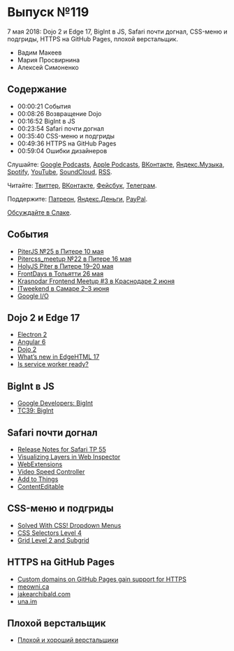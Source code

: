 # Выпуск №119

7 мая 2018: Dojo 2 и Edge 17, BigInt в JS, Safari почти догнал, CSS-меню и подгриды, HTTPS на GitHub Pages, плохой верстальщик.

- Вадим Макеев
- Мария Просвирнина
- Алексей Симоненко

## Содержание

- 00:00:21 События
- 00:08:26 Возвращение Dojo
- 00:16:52 BigInt в JS
- 00:23:54 Safari почти догнал
- 00:35:40 CSS-меню и подгриды
- 00:49:36 HTTPS на GitHub Pages
- 00:59:04 Ошибки дизайнеров

Слушайте: [Google Podcasts](https://podcasts.google.com/?feed=aHR0cHM6Ly93ZWItc3RhbmRhcmRzLnJ1L3BvZGNhc3QvZmVlZC8), [Apple Podcasts](https://podcasts.apple.com/podcast/id1080500016), [ВКонтакте](https://vk.com/podcasts-32017543), [Яндекс.Музыка](https://music.yandex.ru/album/6245956), [Spotify](https://open.spotify.com/show/3rzAcADjpBpXt73L0epTjV), [YouTube](https://www.youtube.com/playlist?list=PLMBnwIwFEFHcwuevhsNXkFTcadeX5R1Go), [SoundCloud](https://soundcloud.com/web-standards), [RSS](https://web-standards.ru/podcast/feed/).

Читайте: [Твиттер](https://twitter.com/webstandards_ru), [ВКонтакте](https://vk.com/webstandards_ru), [Фейсбук](https://www.facebook.com/webstandardsru), [Телеграм](https://t.me/webstandards_ru).

Поддержите: [Патреон](https://www.patreon.com/webstandards_ru), [Яндекс.Деньги](https://money.yandex.ru/to/41001119329753), [PayPal](https://www.paypal.me/pepelsbey).

[Обсуждайте в Слаке](http://slack.web-standards.ru/).

## События

- [PiterJS №25 в Питере 10 мая](https://medium.com/p/eff54c37b110)
- [Pitercss_meetup №22 в Питере 16 мая](https://pitercss.timepad.ru/event/719233/)
- [HolyJS Piter в Питере 19–20 мая](https://holyjs-piter.ru/)
- [FrontDays в Тольятти 26 мая](https://frontdays.ru/)
- [Krasnodar Frontend Meetup #3 в Краснодаре 2 июня](https://krddevdays.timepad.ru/event/717194/)
- [ITweekend в Самаре 2–3 июня](https://events.epam.com/events/it-weekend-samara)
- [Google I/O](https://events.google.com/io/schedule/)

## Dojo 2 и Edge 17

- [Electron 2](https://electronjs.org/releases#2.0.0)
- [Angular 6](https://blog.angular.io/version-6-of-angular-now-available-cc56b0efa7a4)
- [Dojo 2](https://dojo.io/)
- [What’s new in EdgeHTML 17](https://aka.ms/devguide_edgehtml_17)
- [Is service worker ready?](https://jakearchibald.github.io/isserviceworkerready/)

## BigInt в JS

- [Google Developers: BigInt](https://developers.google.com/web/updates/2018/05/bigint)
- [TC39: BigInt](https://github.com/tc39/proposal-bigint)

## Safari почти догнал

- [Release Notes for Safari TP 55](https://webkit.org/blog/8284/release-notes-for-safari-technology-preview-55/)
- [Visualizing Layers in Web Inspector](https://webkit.org/blog/8262/visualizing-layers-in-web-inspector/)
- [WebExtensions](https://developer.mozilla.org/en-US/Add-ons/WebExtensions)
- [Video Speed Controller](https://github.com/igrigorik/videospeed)
- [Add to Things](https://github.com/pepelsbey/add-to-things)
- [ContentEditable](https://github.com/pepelsbey/contenteditable)

## CSS-меню и подгриды

- [Solved With CSS! Dropdown Menus](https://css-tricks.com/solved-with-css-dropdown-menus/)
- [CSS Selectors Level 4](https://drafts.csswg.org/selectors-4/#the-focus-within-pseudo)
- [Grid Level 2 and Subgrid](https://rachelandrew.co.uk/archives/2018/04/27/grid-level-2-and-subgrid/)

## HTTPS на GitHub Pages

- [Custom domains on GitHub Pages gain support for HTTPS](https://blog.github.com/2018-05-01-github-pages-custom-domains-https/)
- [meowni.ca](https://meowni.ca)
- [jakearchibald.com](https://jakearchibald.com)
- [una.im](https://una.im)

## Плохой верстальщик

- [Плохой и хороший верстальщики](https://ilyabirman.ru/meanwhile/all/plohoy-i-horoshiy-verstalschiki/)
